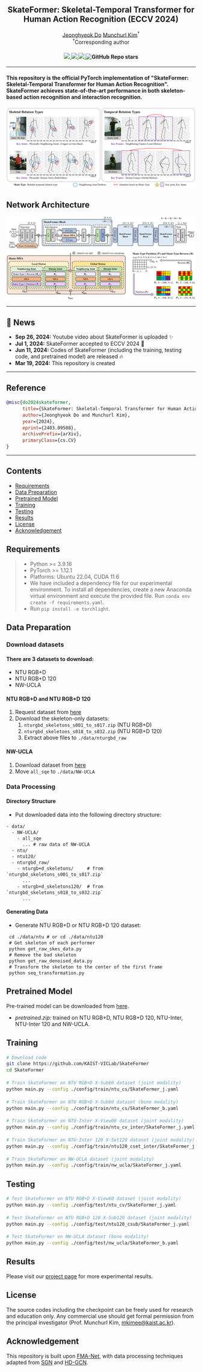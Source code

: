 <div align="center">
<h2>SkateFormer: Skeletal-Temporal Transformer for Human Action Recognition (ECCV 2024)</h2>

<div>    
    <a href='https://sites.google.com/view/jeonghyeokdo/' target='_blank'>Jeonghyeok Do</a>
    <a href='https://www.viclab.kaist.ac.kr/' target='_blank'>Munchurl Kim</a><sup>†</sup>
</div>

<div>
    <sup>†</sup>Corresponding author</span>
</div>

<div>
    <h4 align="center">
        <a href="https://kaist-viclab.github.io/SkateFormer_site/" target='_blank'>
        <img src="https://img.shields.io/badge/🏠-Project%20Page-blue">
        </a>
        <a href="https://arxiv.org/abs/2403.09508" target='_blank'>
        <img src="https://img.shields.io/badge/arXiv-2403.09508-b31b1b.svg">
        </a>
        </a>
        <a href="https://www.youtube.com/watch?v=kbYexZ-LfTM" target='_blank'>
        <img src="https://img.shields.io/badge/Presentation-%23FF0000.svg?logo=YouTube&logoColor=white">
        </a>
        <img alt="GitHub Repo stars" src="https://img.shields.io/github/stars/KAIST-VICLab/SkateFormer">
    </h4>
</div>
</div>

---

<h4>
This repository is the official PyTorch implementation of "SkateFormer: Skeletal-Temporal Transformer for Human Action Recognition". SkateFormer achieves state-of-the-art performance in both skeleton-based action recognition and interaction recognition.
</h4>

![](assets/motiv.png)

## Network Architecture
![overall_structure](assets/network.png)

---

## 📧 News
- **Sep 26, 2024:** Youtube video about SkateFormer is uploaded :sparkles:
- **Jul 1, 2024:** SkateFormer accepted to ECCV 2024 :tada:
- **Jun 11, 2024:** Codes of SkateFormer (including the training, testing code, and pretrained model) are released :fire:
- **Mar 19, 2024:** This repository is created

---
## Reference
```BibTeX
@misc{do2024skateformer,
      title={SkateFormer: Skeletal-Temporal Transformer for Human Action Recognition},
      author={Jeonghyeok Do and Munchurl Kim},
      year={2024},
      eprint={2403.09508},
      archivePrefix={arXiv},
      primaryClass={cs.CV}
}
```
---

## Contents
- [Requirements](#requirements)
- [Data Preparation](#data-preparation)
- [Pretrained Model](#pretrained-model)
- [Training](#training)
- [Testing](#testing)
- [Results](#results)
- [License](#license)
- [Acknowledgement](#acknowledgement)

## Requirements
> - Python >= 3.9.16
> - PyTorch >= 1.12.1
> - Platforms: Ubuntu 22.04, CUDA 11.6
> - We have included a dependency file for our experimental environment. To install all dependencies, create a new Anaconda virtual environment and execute the provided file. Run `conda env create -f requirements.yaml`.
> - Run `pip install -e torchlight`.

## Data Preparation

### Download datasets

#### There are 3 datasets to download:

- NTU RGB+D
- NTU RGB+D 120
- NW-UCLA

#### NTU RGB+D and NTU RGB+D 120

1. Request dataset from [here](https://rose1.ntu.edu.sg/dataset/actionRecognition)
2. Download the skeleton-only datasets:
   1. `nturgbd_skeletons_s001_to_s017.zip` (NTU RGB+D)
   2. `nturgbd_skeletons_s018_to_s032.zip` (NTU RGB+D 120)
   3. Extract above files to `./data/nturgbd_raw`

#### NW-UCLA

1. Download dataset from [here](https://www.dropbox.com/s/10pcm4pksjy6mkq/all_sqe.zip?dl=0)
2. Move `all_sqe` to `./data/NW-UCLA`

### Data Processing

#### Directory Structure

- Put downloaded data into the following directory structure:

```
- data/
  - NW-UCLA/
    - all_sqe
      ... # raw data of NW-UCLA
  - ntu/
  - ntu120/
  - nturgbd_raw/
    - nturgb+d_skeletons/     # from `nturgbd_skeletons_s001_to_s017.zip`
      ...
    - nturgb+d_skeletons120/  # from `nturgbd_skeletons_s018_to_s032.zip`
      ...
```

#### Generating Data

- Generate NTU RGB+D or NTU RGB+D 120 dataset:

```
 cd ./data/ntu # or cd ./data/ntu120
 # Get skeleton of each performer
 python get_raw_skes_data.py
 # Remove the bad skeleton 
 python get_raw_denoised_data.py
 # Transform the skeleton to the center of the first frame
 python seq_transformation.py
```

## Pretrained Model
Pre-trained model can be downloaded from [here](https://drive.google.com/file/d/16dBg4nq91dUYqVqB4W0d8r4TzOMe0U2u/view?usp=sharing).
* *pretrained.zip*: trained on NTU RGB+D, NTU RGB+D 120, NTU-Inter, NTU-Inter 120 and NW-UCLA.

## Training
```bash
# Download code
git clone https://github.com/KAIST-VICLab/SkateFormer
cd SkateFormer

# Train SkateFormer on NTU RGB+D X-Sub60 dataset (joint modality)
python main.py --config ./config/train/ntu_cs/SkateFormer_j.yaml

# Train SkateFormer on NTU RGB+D X-Sub60 dataset (bone modality)
python main.py --config ./config/train/ntu_cs/SkateFormer_b.yaml

# Train SkateFormer on NTU-Inter X-View60 dataset (joint modality)
python main.py --config ./config/train/ntu_cv_inter/SkateFormer_j.yaml

# Train SkateFormer on NTU-Inter 120 X-Set120 dataset (joint modality)
python main.py --config ./config/train/ntu120_cset_inter/SkateFormer_j.yaml 

# Train SkateFormer on NW-UCLA dataset (joint modality)
python main.py --config ./config/train/nw_ucla/SkateFormer_j.yaml
```

## Testing
```bash
# Test SkateFormer on NTU RGB+D X-View60 dataset (joint modality)
python main.py --config ./config/test/ntu_cv/SkateFormer_j.yaml

# Test SkateFormer on NTU RGB+D 120 X-Sub120 dataset (joint modality)
python main.py --config ./config/test/ntu120_csub/SkateFormer_j.yaml

# Test SkateFormer on NW-UCLA dataset (bone modality)
python main.py --config ./config/test/nw_ucla/SkateFormer_b.yaml
```

## Results
Please visit our [project page](https://kaist-viclab.github.io/SkateFormer_site/) for more experimental results.

## License
The source codes including the checkpoint can be freely used for research and education only. Any commercial use should get formal permission from the principal investigator (Prof. Munchurl Kim, mkimee@kaist.ac.kr).

## Acknowledgement
This repository is built upon [FMA-Net](https://github.com/KAIST-VICLab/FMA-Net/), with data processing techniques adapted from [SGN](https://github.com/microsoft/SGN) and [HD-GCN](https://github.com/Jho-Yonsei/HD-GCN/).